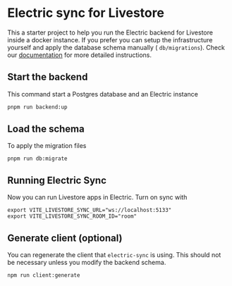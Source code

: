 # Electric sync for Livestore

This a starter project to help you run the Electric backend for Livestore inside a docker instance. If you prefer you can setup the infrastructure yourself and apply the database schema manually ( ```db/migrations```). Check our [documentation](https://electric-sql.com/docs/quickstart) for more detailed instructions.

## Start the backend

This command start a Postgres database and an Electric instance

```sh
pnpm run backend:up
```

## Load the schema

To apply the migration files

```shell
pnpm run db:migrate
```

## Running Electric Sync

Now you can run Livestore apps in Electric. Turn on sync with

```shell
export VITE_LIVESTORE_SYNC_URL="ws://localhost:5133" 
export VITE_LIVESTORE_SYNC_ROOM_ID="room"
```



## Generate client (optional)

You can regenerate the client that ```electric-sync``` is using. This should not be necessary unless you modify the backend schema.

```shell
npm run client:generate
```
